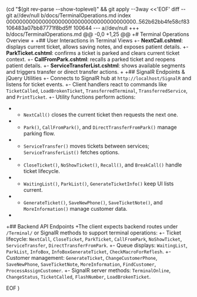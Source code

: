  (cd "$(git rev-parse --show-toplevel)" && git apply --3way <<'EOF' 
diff --git a//dev/null b/docs/TerminalOperations.md
index 0000000000000000000000000000000000000000..562b62bb4fe58cf83106483a07bb87771f8bd5ff 100644
--- a//dev/null
+++ b/docs/TerminalOperations.md
@@ -0,0 +1,25 @@
+# Terminal Operations Overview
+
+## User Interactions in Terminal Views
+- **NextCall.cshtml**: displays current ticket, allows saving notes, and exposes patient details.
+- **ParkTicket.cshtml**: confirms a ticket is parked and clears current ticket context.
+- **CallFromPark.cshtml**: recalls a parked ticket and reopens patient details.
+- **ServiceTransferList.cshtml**: shows available segments and triggers transfer or direct transfer actions.
+
+## SignalR Endpoints & jQuery Utilities
+- Connects to SignalR hub at `http://localhost/SignalR` and listens for ticket events.
+- Client handlers react to commands like `TicketCalled`, `LoadBrokenTicket`, `TransferredTerminal`, `TransferredService`, and `PrintTicket`.
+- Utility functions perform actions:
+  - `NextCall()` closes the current ticket then requests the next one.
+  - `Park()`, `CallFromPark()`, and `DirectTransferFromPark()` manage parking flow.
+  - `ServiceTransfer()` moves tickets between services; `ServiceTransferList()` fetches options.
+  - `CloseTicket()`, `NoShowTicket()`, `Recall()`, and `BreakCall()` handle ticket lifecycle.
+  - `WaitingList()`, `ParkList()`, `GenerateTicketInfo()` keep UI lists current.
+  - `GenerateTicket()`, `SaveNewPhone()`, `SaveTicketNote()`, and `MoreInformation()` manage customer data.
+
+## Backend API Endpoints
+The client expects backend routes under `/Terminal/` or SignalR methods to support terminal operations:
+- Ticket lifecycle: `NextCall`, `CloseTicket`, `ParkTicket`, `CallFromPark`, `NoShowTicket`, `ServiceTransfer`, `DirectTransferFromPark`.
+- Queue displays: `WaitingList`, `ParkList`, `InfoBox`, `InfoBoxGenerateTicket`, `CheckMacroForReflesh`.
+- Customer management: `GenerateTicket`, `ChangeCustomerPhone`, `SaveNewPhone`, `SaveTicketNote`, `MoreInformation`, `FindCustomer`, `ProcessAssignCustomer`.
+- SignalR server methods: `TerminalOnline`, `ChangeStatus`, `TicketCalled`, `FlashNumber`, `LoadBrokenTicket`.
 
EOF
)
